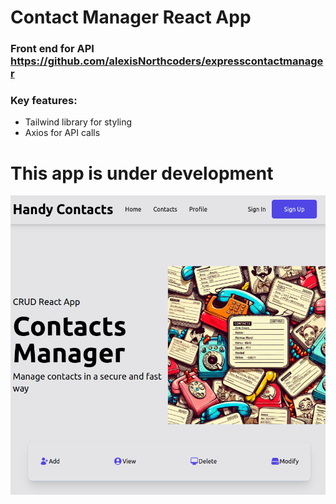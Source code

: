 # Contact Manager React App
### Front end for API https://github.com/alexisNorthcoders/expresscontactmanager

### Key features:
- Tailwind library for styling
- Axios for API calls


# This app is under development

![alt text](image.png)